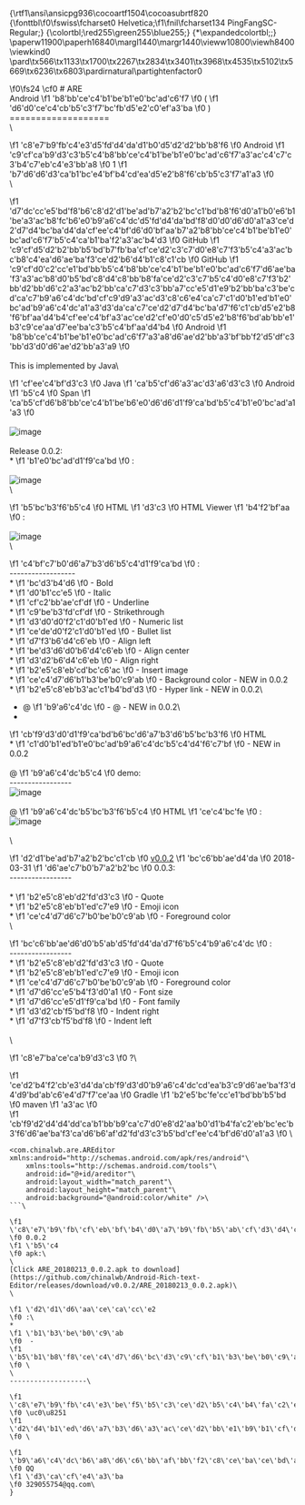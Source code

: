 {\rtf1\ansi\ansicpg936\cocoartf1504\cocoasubrtf820
{\fonttbl\f0\fswiss\fcharset0 Helvetica;\f1\fnil\fcharset134 PingFangSC-Regular;}
{\colortbl;\red255\green255\blue255;}
{\*\expandedcolortbl;;}
\paperw11900\paperh16840\margl1440\margr1440\vieww10800\viewh8400\viewkind0
\pard\tx566\tx1133\tx1700\tx2267\tx2834\tx3401\tx3968\tx4535\tx5102\tx5669\tx6236\tx6803\pardirnatural\partightenfactor0

\f0\fs24 \cf0 # ARE\
Android
\f1 \'b8\'bb\'ce\'c4\'b1\'be\'b1\'e0\'bc\'ad\'c6\'f7
\f0  (
\f1 \'d6\'d0\'ce\'c4\'cb\'b5\'c3\'f7\'bc\'fb\'d5\'e2\'c0\'ef\'a3\'ba
\f0 )\
===================\
\

\f1 \'c8\'e7\'b9\'fb\'c4\'e3\'d5\'fd\'d4\'da\'d1\'b0\'d5\'d2\'d2\'bb\'b8\'f6
\f0 Android
\f1 \'c9\'cf\'ca\'b9\'d3\'c3\'b5\'c4\'b8\'bb\'ce\'c4\'b1\'be\'b1\'e0\'bc\'ad\'c6\'f7\'a3\'ac\'c4\'c7\'c3\'b4\'c7\'eb\'c4\'e3\'bb\'a8
\f0 1
\f1 \'b7\'d6\'d6\'d3\'ca\'b1\'bc\'e4\'bf\'b4\'cd\'ea\'d5\'e2\'b8\'f6\'cb\'b5\'c3\'f7\'a1\'a3
\f0 \
\

\f1 \'d7\'dc\'cc\'e5\'bd\'f8\'b6\'c8\'d2\'d1\'be\'ad\'b7\'a2\'b2\'bc\'c1\'bd\'b8\'f6\'d0\'a1\'b0\'e6\'b1\'be\'a3\'ac\'b8\'fc\'b6\'e0\'b9\'a6\'c4\'dc\'d5\'fd\'d4\'da\'bd\'f8\'d0\'d0\'d6\'d0\'a1\'a3\'ce\'d2\'d7\'d4\'bc\'ba\'d4\'da\'cf\'ee\'c4\'bf\'d6\'d0\'bf\'aa\'b7\'a2\'b8\'bb\'ce\'c4\'b1\'be\'b1\'e0\'bc\'ad\'c6\'f7\'b5\'c4\'ca\'b1\'ba\'f2\'a3\'ac\'b4\'d3
\f0 GitHub
\f1 \'c9\'cf\'d5\'d2\'b2\'bb\'b5\'bd\'b7\'fb\'ba\'cf\'ce\'d2\'c3\'c7\'d0\'e8\'c7\'f3\'b5\'c4\'a3\'ac\'bc\'b8\'c4\'ea\'d6\'ae\'ba\'f3\'ce\'d2\'b6\'d4\'b1\'c8\'c1\'cb
\f0 GitHub
\f1 \'c9\'cf\'d0\'c2\'cc\'e1\'bd\'bb\'b5\'c4\'b8\'bb\'ce\'c4\'b1\'be\'b1\'e0\'bc\'ad\'c6\'f7\'d6\'ae\'ba\'f3\'a3\'ac\'b8\'d0\'b5\'bd\'c8\'d4\'c8\'bb\'b8\'fa\'ce\'d2\'c3\'c7\'b5\'c4\'d0\'e8\'c7\'f3\'b2\'bb\'d2\'bb\'d6\'c2\'a3\'ac\'b2\'bb\'ca\'c7\'d3\'c3\'bb\'a7\'cc\'e5\'d1\'e9\'b2\'bb\'ba\'c3\'be\'cd\'ca\'c7\'b9\'a6\'c4\'dc\'bd\'cf\'c9\'d9\'a3\'ac\'d3\'c8\'c6\'e4\'ca\'c7\'c1\'d0\'b1\'ed\'b1\'e0\'bc\'ad\'b9\'a6\'c4\'dc\'a1\'a3\'d3\'da\'ca\'c7\'ce\'d2\'d7\'d4\'bc\'ba\'d7\'f6\'c1\'cb\'d5\'e2\'b8\'f6\'bf\'aa\'d4\'b4\'cf\'ee\'c4\'bf\'a3\'ac\'ce\'d2\'cf\'e0\'d0\'c5\'d5\'e2\'b8\'f6\'bd\'ab\'bb\'e1\'b3\'c9\'ce\'aa\'d7\'ee\'ba\'c3\'b5\'c4\'bf\'aa\'d4\'b4
\f0 Android
\f1 \'b8\'bb\'ce\'c4\'b1\'be\'b1\'e0\'bc\'ad\'c6\'f7\'a3\'a8\'d6\'ae\'d2\'bb\'a3\'bf\'bb\'f2\'d5\'df\'c3\'bb\'d3\'d0\'d6\'ae\'d2\'bb\'a3\'a9
\f0 \
\
This is implemented by Java\

\f1 \'cf\'ee\'c4\'bf\'d3\'c3
\f0 Java
\f1 \'ca\'b5\'cf\'d6\'a3\'ac\'d3\'a6\'d3\'c3
\f0 Android
\f1 \'b5\'c4
\f0 Span
\f1 \'ca\'b5\'cf\'d6\'b8\'bb\'ce\'c4\'b1\'be\'b6\'e0\'d6\'d6\'d1\'f9\'ca\'bd\'b5\'c4\'b1\'e0\'bc\'ad\'a1\'a3
\f0 \
\
 ![image](https://github.com/chinalwb/are/blob/master/ARE/demo/demo3.gif)\
 \
Release 0.0.2:\
* 
\f1 \'b1\'e0\'bc\'ad\'d1\'f9\'ca\'bd
\f0 :\
\
 ![image](https://github.com/chinalwb/are/blob/master/ARE/demo/ARE_editing.png)\
\
 
\f1 \'b5\'bc\'b3\'f6\'b5\'c4
\f0 HTML
\f1 \'d3\'c3
\f0 HTML Viewer 
\f1 \'b4\'f2\'bf\'aa
\f0 :\
\
 ![image](https://github.com/chinalwb/are/blob/master/ARE/demo/HTMLViewer.png)\
\

\f1 \'c4\'bf\'c7\'b0\'d6\'a7\'b3\'d6\'b5\'c4\'d1\'f9\'ca\'bd
\f0 :\
------------------\
* 
\f1 \'bc\'d3\'b4\'d6
\f0  - Bold\
* 
\f1 \'d0\'b1\'cc\'e5
\f0  - Italic\
* 
\f1 \'cf\'c2\'bb\'ae\'cf\'df
\f0  - Underline\
* 
\f1 \'c9\'be\'b3\'fd\'cf\'df
\f0  - Strikethrough\
* 
\f1 \'d3\'d0\'d0\'f2\'c1\'d0\'b1\'ed
\f0  - Numeric list\
* 
\f1 \'ce\'de\'d0\'f2\'c1\'d0\'b1\'ed
\f0  - Bullet list\
* 
\f1 \'d7\'f3\'b6\'d4\'c6\'eb
\f0  - Align left\
* 
\f1 \'be\'d3\'d6\'d0\'b6\'d4\'c6\'eb
\f0  - Align center\
* 
\f1 \'d3\'d2\'b6\'d4\'c6\'eb
\f0  - Align right\
* 
\f1 \'b2\'e5\'c8\'eb\'cd\'bc\'c6\'ac
\f0  - Insert image\
* 
\f1 \'ce\'c4\'d7\'d6\'b1\'b3\'be\'b0\'c9\'ab
\f0  - Background color - NEW in 0.0.2\
* 
\f1 \'b2\'e5\'c8\'eb\'b3\'ac\'c1\'b4\'bd\'d3
\f0  - Hyper link - NEW in 0.0.2\
* @
\f1 \'b9\'a6\'c4\'dc
\f0  - @ - NEW in 0.0.2\
* 
\f1 \'cb\'f9\'d3\'d0\'d1\'f9\'ca\'bd\'b6\'bc\'d6\'a7\'b3\'d6\'b5\'bc\'b3\'f6
\f0 HTML\
* 
\f1 \'c1\'d0\'b1\'ed\'b1\'e0\'bc\'ad\'b9\'a6\'c4\'dc\'b5\'c4\'d4\'f6\'c7\'bf
\f0  - NEW in 0.0.2\
\
@
\f1 \'b9\'a6\'c4\'dc\'b5\'c4
\f0 demo:\
-----------------\
 ![image](https://github.com/chinalwb/are/blob/master/ARE/demo/at_demo.gif)\
 \
@
\f1 \'b9\'a6\'c4\'dc\'b5\'bc\'b3\'f6\'b5\'c4
\f0 HTML
\f1 \'ce\'c4\'bc\'fe
\f0 :\
 ![image](https://github.com/chinalwb/are/blob/master/ARE/demo/at_demo_html.png)\
\
\

\f1 \'d2\'d1\'be\'ad\'b7\'a2\'b2\'bc\'c1\'cb
\f0  [v0.0.2](https://github.com/chinalwb/are/releases/tag/v0.0.2) 
\f1 \'bc\'c6\'bb\'ae\'d4\'da
\f0 2018-03-31
\f1 \'d6\'ae\'c7\'b0\'b7\'a2\'b2\'bc
\f0 0.0.3:\
-----------------\
\
* 
\f1 \'b2\'e5\'c8\'eb\'d2\'fd\'d3\'c3
\f0  - Quote\
* 
\f1 \'b2\'e5\'c8\'eb\'b1\'ed\'c7\'e9
\f0  - Emoji icon\
* 
\f1 \'ce\'c4\'d7\'d6\'c7\'b0\'be\'b0\'c9\'ab
\f0  - Foreground color\
\

\f1 \'bc\'c6\'bb\'ae\'d6\'d0\'b5\'ab\'d5\'fd\'d4\'da\'d7\'f6\'b5\'c4\'b9\'a6\'c4\'dc
\f0 :\
-----------------\
* 
\f1 \'b2\'e5\'c8\'eb\'d2\'fd\'d3\'c3
\f0  - Quote\
* 
\f1 \'b2\'e5\'c8\'eb\'b1\'ed\'c7\'e9
\f0  - Emoji icon\
* 
\f1 \'ce\'c4\'d7\'d6\'c7\'b0\'be\'b0\'c9\'ab
\f0  - Foreground color\
* 
\f1 \'d7\'d6\'cc\'e5\'b4\'f3\'d0\'a1
\f0  - Font size\
* 
\f1 \'d7\'d6\'cc\'e5\'d1\'f9\'ca\'bd
\f0  - Font family\
* 
\f1 \'d3\'d2\'cb\'f5\'bd\'f8
\f0  - Indent right\
* 
\f1 \'d7\'f3\'cb\'f5\'bd\'f8
\f0  - Indent left\
\
\

\f1 \'c8\'e7\'ba\'ce\'ca\'b9\'d3\'c3
\f0 ?\

\f1 \'ce\'d2\'b4\'f2\'cb\'e3\'d4\'da\'cb\'f9\'d3\'d0\'b9\'a6\'c4\'dc\'cd\'ea\'b3\'c9\'d6\'ae\'ba\'f3\'d4\'d9\'bd\'ab\'c6\'e4\'d7\'f7\'ce\'aa
\f0 Gradle
\f1 \'b2\'e5\'bc\'fe\'cc\'e1\'bd\'bb\'b5\'bd
\f0 maven
\f1 \'a3\'ac
\f0  
\f1 \'cb\'f9\'d2\'d4\'d4\'dd\'ca\'b1\'bb\'b9\'ca\'c7\'d0\'e8\'d2\'aa\'b0\'d1\'b4\'fa\'c2\'eb\'bc\'ec\'b3\'f6\'d6\'ae\'ba\'f3\'ca\'d6\'b6\'af\'d2\'fd\'d3\'c3\'b5\'bd\'cf\'ee\'c4\'bf\'d6\'d0\'a1\'a3
\f0 \
```\
<com.chinalwb.are.AREditor xmlns:android="http://schemas.android.com/apk/res/android"\
    xmlns:tools="http://schemas.android.com/tools"\
    android:id="@+id/areditor"\
    android:layout_width="match_parent"\
    android:layout_height="match_parent"\
    android:background="@android:color/white" />\
```\

\f1 \'c8\'e7\'b9\'fb\'cf\'eb\'bf\'b4\'d0\'a7\'b9\'fb\'b5\'ab\'cf\'d3\'d4\'cb\'d0\'d0\'b4\'fa\'c2\'eb\'cc\'ab\'c2\'e9\'b7\'b3\'a3\'ac\'bf\'c9\'d2\'d4\'cf\'c2\'d4\'d8
\f0 0.0.2
\f1 \'b5\'c4
\f0 apk:\
\
[Click ARE_20180213_0.0.2.apk to download](https://github.com/chinalwb/Android-Rich-text-Editor/releases/download/v0.0.2/ARE_20180213_0.0.2.apk)\
\

\f1 \'d2\'d1\'d6\'aa\'ce\'ca\'cc\'e2
\f0 :\
* 
\f1 \'b1\'b3\'be\'b0\'c9\'ab
\f0  - 
\f1 \'b5\'b1\'b8\'f8\'ce\'c4\'d7\'d6\'bc\'d3\'c9\'cf\'b1\'b3\'be\'b0\'c9\'ab\'d6\'ae\'ba\'f3\'b9\'e2\'b1\'ea\'c9\'c1\'cb\'b8\'d0\'a7\'b9\'fb\'cf\'fb\'ca\'a7
\f0 \
\
-------------------\

\f1 \'c8\'e7\'b9\'fb\'c4\'e3\'be\'f5\'b5\'c3\'ce\'d2\'b5\'c4\'b4\'fa\'c2\'eb\'b6\'d4\'c4\'e3\'d3\'d0\'b0\'ef\'d6\'fa\'bb\'f2\'d5\'df\'c4\'e3\'d2\'d1\'be\'ad\'d4\'da\'ca\'b9\'d3\'c3\'b4\'cb\'cf\'ee\'c4\'bf\'d6\'d0\'b5\'c4\'b2\'bf\'b7\'d6\'b9\'a6\'c4\'dc\'a3\'ac\'c2\'e9\'b7\'b3\'b5\'e3
\f0 \uc0\u8251 
\f1 \'d2\'d4\'b1\'ed\'d6\'a7\'b3\'d6\'a3\'ac\'ce\'d2\'bb\'e1\'b9\'b1\'cf\'d7\'b8\'fc\'b6\'e0\'b9\'a6\'c4\'dc\'b5\'c4\'b4\'fa\'c2\'eb\'a3\'ac\'b6\'e0\'d0\'bb\'d6\'a7\'b3\'d6\'a1\'a3
\f0 \

\f1 \'b9\'a6\'c4\'dc\'b6\'a8\'d6\'c6\'bb\'af\'bb\'f2\'c8\'ce\'ba\'ce\'bd\'a8\'d2\'e9\'c1\'aa\'cf\'b5\'ce\'d2\'b5\'c4
\f0 QQ
\f1 \'d3\'ca\'cf\'e4\'a3\'ba
\f0 329055754@qq.com\
}